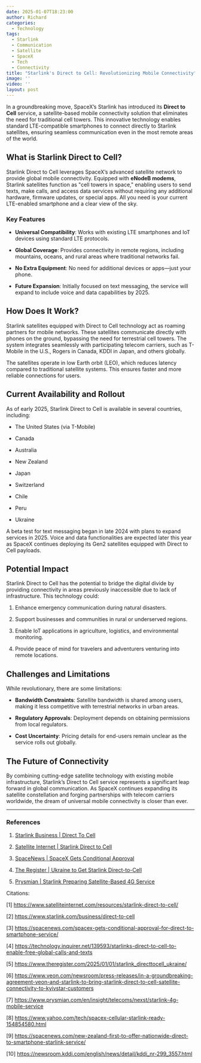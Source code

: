 ```yaml
---
date: 2025-01-07T18:23:00
author: Richard
categories:
  - Technology
tags:
  - Starlink
  - Communication
  - Satellite
  - SpaceX
  - Tech
  - Connectivity
title: "Starlink's Direct to Cell: Revolutionizing Mobile Connectivity"
image: ''
video: ''
layout: post
---
```

In a groundbreaking move, SpaceX’s Starlink has introduced its **Direct to Cell** service, a satellite-based mobile connectivity solution that eliminates the need for traditional cell towers. This innovative technology enables standard LTE-compatible smartphones to connect directly to Starlink satellites, ensuring seamless communication even in the most remote areas of the world.

## **What is Starlink Direct to Cell?**

Starlink Direct to Cell leverages SpaceX’s advanced satellite network to provide global mobile connectivity. Equipped with **eNodeB modems**, Starlink satellites function as "cell towers in space," enabling users to send texts, make calls, and access data services without requiring any additional hardware, firmware updates, or special apps. All you need is your current LTE-enabled smartphone and a clear view of the sky.

### **Key Features**

- **Universal Compatibility**: Works with existing LTE smartphones and IoT devices using standard LTE protocols.

- **Global Coverage**: Provides connectivity in remote regions, including mountains, oceans, and rural areas where traditional networks fail.

- **No Extra Equipment**: No need for additional devices or apps—just your phone.

- **Future Expansion**: Initially focused on text messaging, the service will expand to include voice and data capabilities by 2025.

## **How Does It Work?**

Starlink satellites equipped with Direct to Cell technology act as roaming partners for mobile networks. These satellites communicate directly with phones on the ground, bypassing the need for terrestrial cell towers. The system integrates seamlessly with participating telecom carriers, such as T-Mobile in the U.S., Rogers in Canada, KDDI in Japan, and others globally.

The satellites operate in low Earth orbit (LEO), which reduces latency compared to traditional satellite systems. This ensures faster and more reliable connections for users.

## **Current Availability and Rollout**

As of early 2025, Starlink Direct to Cell is available in several countries, including:

- The United States (via T-Mobile)

- Canada

- Australia

- New Zealand

- Japan

- Switzerland

- Chile

- Peru

- Ukraine

A beta test for text messaging began in late 2024 with plans to expand services in 2025. Voice and data functionalities are expected later this year as SpaceX continues deploying its Gen2 satellites equipped with Direct to Cell payloads.

## **Potential Impact**

Starlink Direct to Cell has the potential to bridge the digital divide by providing connectivity in areas previously inaccessible due to lack of infrastructure. This technology could:

1. Enhance emergency communication during natural disasters.

2. Support businesses and communities in rural or underserved regions.

3. Enable IoT applications in agriculture, logistics, and environmental monitoring.

4. Provide peace of mind for travelers and adventurers venturing into remote locations.

## **Challenges and Limitations**

While revolutionary, there are some limitations:

- **Bandwidth Constraints**: Satellite bandwidth is shared among users, making it less competitive with terrestrial networks in urban areas.

- **Regulatory Approvals**: Deployment depends on obtaining permissions from local regulators.

- **Cost Uncertainty**: Pricing details for end-users remain unclear as the service rolls out globally.

## **The Future of Connectivity**

By combining cutting-edge satellite technology with existing mobile infrastructure, Starlink’s Direct to Cell service represents a significant leap forward in global communication. As SpaceX continues expanding its satellite constellation and forging partnerships with telecom carriers worldwide, the dream of universal mobile connectivity is closer than ever.

---

### References

1. [Starlink Business | Direct To Cell](https://www.starlink.com/business/direct-to-cell)

2. [Satellite Internet | Starlink Direct to Cell](https://www.satelliteinternet.com/resources/starlink-direct-to-cell/)

3. [SpaceNews | SpaceX Gets Conditional Approval](https://spacenews.com/spacex-gets-conditional-approval-for-direct-to-smartphone-service/)

4. [The Register | Ukraine to Get Starlink Direct-to-Cell](https://www.theregister.com/2025/01/01/starlink_directtocell_ukraine/)

5. [Prysmian | Starlink Preparing Satellite-Based 4G Service](https://www.prysmian.com/en/insight/telecoms/nexst/starlink-4g-mobile-service)

Citations:

[1] https://www.satelliteinternet.com/resources/starlink-direct-to-cell/

[2] https://www.starlink.com/business/direct-to-cell

[3] https://spacenews.com/spacex-gets-conditional-approval-for-direct-to-smartphone-service/

[4] https://technology.inquirer.net/139593/starlinks-direct-to-cell-to-enable-free-global-calls-and-texts

[5] https://www.theregister.com/2025/01/01/starlink_directtocell_ukraine/

[6] https://www.veon.com/newsroom/press-releases/in-a-groundbreaking-agreement-veon-and-starlink-to-bring-starlink-direct-to-cell-satellite-connectivity-to-kyivstar-customers

[7] https://www.prysmian.com/en/insight/telecoms/nexst/starlink-4g-mobile-service

[8] https://www.yahoo.com/tech/spacex-cellular-starlink-ready-154854580.html

[9] https://spacenews.com/new-zealand-first-to-offer-nationwide-direct-to-smartphone-starlink-service/

[10] https://newsroom.kddi.com/english/news/detail/kddi_nr-299_3557.html
